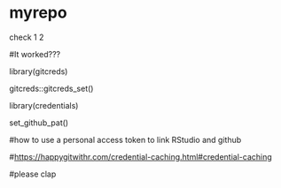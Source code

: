 # myrepo
check 1 2 

#It worked???

library(gitcreds)

gitcreds::gitcreds_set()

library(credentials)

set_github_pat()

#how to use a personal access token to link RStudio and github 

#https://happygitwithr.com/credential-caching.html#credential-caching

#please clap
